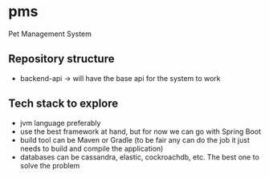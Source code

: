 # pms

Pet Management System

## Repository structure

- backend-api -> will have the base api for the system to work

## Tech stack to explore

- jvm language preferably
- use the best framework at hand, but for now we can go with Spring Boot
- build tool can be Maven or Gradle (to be fair any can do the job it just needs to build and compile the application)
- databases can be cassandra, elastic, cockroachdb, etc. The best one to solve the problem
